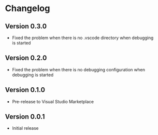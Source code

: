 # Changelog

## Version 0.3.0

* Fixed the problem when there is no .vscode directory when debugging is started

## Version 0.2.0

* Fixed the problem when there is no debugging configuration when debugging is started

## Version 0.1.0

* Pre-release to Visual Studio Marketplace

## Version 0.0.1

* Initial release
